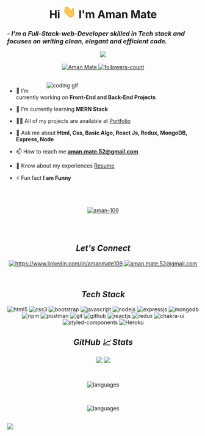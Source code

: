 <!-----------------------------Heading---------------------------->
<h1 align="center">
    Hi
    <img src="https://raw.githubusercontent.com/ABSphreak/ABSphreak/master/gifs/Hi.gif" width="35">
    I'm Aman Mate
    
</h1>
<!----------------------------------- About Section ------------------------------------>

<h3>
    <i>- I'm a Full-Stack-web-Developer skilled in Tech stack and focuses on writing clean, elegant and efficient code.</i>
</h3>

<!----------------------------------- Profile View Section ------------------------------------>

<p align="center">
<a align="center" href="https://github.com/DenverCoder1/readme-typing-svg"><img src="https://readme-typing-svg.herokuapp.com?&font=IBM+Plex+Sans&color=white&size=25&lines=Welcome+to+my+GitHub+Profile!;I'm+a+Full-Stack+Web+Developer." /></a>
</p>

<p align="center">
    <a href="https://github.com/aman-109">
        <img src="https://komarev.com/ghpvc/?username=aman-109&label=Profile%20views&color=0e75b6&style=flat" alt="Aman Mate" />
    </a>
     <a href="https://github.com/aman-109?tab=followers">
        <img src="https://img.shields.io/github/followers/aman-109?label=Followers&style=social" alt="followers-count">
    </a>
</p>
<br>


<!-- -----------------------------------about details with resume ---------------------------- -->
<img align="right" alt="coding gif" width="400" src="https://media4.giphy.com/media/qgQUggAC3Pfv687qPC/giphy.gif"/>

- 🔭 I’m currently working on **Front-End and Back-End Projects**

- 🌱 I’m currently learning **MERN Stack**

- 👨‍💻 All of my projects are available at <a target="_blank" rel="noreferrer" href="https://aman-109.github.io/">Portfolio</a>

- 💬 Ask me about **Html, Css, Basic Algo, React Js, Redux, MongoDB, Express, Node**

- 📫 How to reach me **aman.mate.52@gmail.com**

- 📄 Know about my experiences <a target="_blank" rel="noreferrer" href="https://drive.google.com/file/d/11aGyyK6iuBeQ_mvU9WPJEbmzsREkxfMP/view">Resume</a> 

- ⚡ Fun fact **I am Funny**
<br/>
<br/>
<!-- -------------------------------github trophies------------------------------------------ -->

<p align="center" > <a  href="https://github.com/ryo-ma/github-profile-trophy"><img src="https://github-profile-trophy.vercel.app/?username=aman-109" alt="aman-109" /></a> </p>
<br/>
<br/>

<!-- ---------------------------------------contact section----------------------- -->

<h2 align="center"><i>Let's Connect</i></h2>
<p align="center">  
    <a href="https://www.linkedin.com/in/amanmate109">
        <img align="center" src="https://img.shields.io/badge/LinkedIn-0077B5?style=for-the-badge&logo=linkedin&logoColor=white" alt="https://www.linkedin.com/in/amanmate109" />
    </a>
    <a title="aman.mate.52@gmail.com" href="mailto:aman.mate.52@gmail.com">
        <img align="center" src="https://img.shields.io/badge/Gmail-D14836?style=for-the-badge&logo=gmail&logoColor=white" alt="aman.mate.52@gmail.com"/>
    </a>
  

    
    
</p>
<br>




<!----------------------------------- Tech Stack Section ------------------------------------>

<h2 align="center"><i>Tech Stack</i></h2>
<p align="center">
    <img src="https://img.shields.io/badge/HTML5-E34F26?style=for-the-badge&logo=html5&logoColor=white" alt="html5" />
    <img src="https://img.shields.io/badge/CSS3-1572B6?style=for-the-badge&logo=css3&logoColor=white" alt="css3" />
    <img src="https://img.shields.io/badge/Bootstrap-563D7C?style=for-the-badge&logo=bootstrap&logoColor=white" alt="bootstrap" />
    <img src="https://img.shields.io/badge/JavaScript-323330?style=for-the-badge&logo=javascript&logoColor=F7DF1E" alt="javascript" />
    <img src="https://img.shields.io/badge/Node.js-339933?style=for-the-badge&logo=nodedotjs&logoColor=white" alt="nodejs" />
    <img src="https://img.shields.io/badge/Express.js-000000?style=for-the-badge&logo=express&logoColor=white" alt="expressjs" />
    <img src="https://img.shields.io/badge/MongoDB-4EA94B?style=for-the-badge&logo=mongodb&logoColor=white" alt="mongodb" />
    <img src="https://img.shields.io/badge/npm-CB3837?style=for-the-badge&logo=npm&logoColor=white" alt="npm" />
    <img src="https://img.shields.io/badge/Postman-FF6C37?style=for-the-badge&logo=Postman&logoColor=white" alt="postman" />
    <img src="https://img.shields.io/badge/Git-f44d27?style=for-the-badge&logo=git&logoColor=white" alt="git" />
    <img src="https://img.shields.io/badge/GitHub-100000?style=for-the-badge&logo=github&logoColor=white" alt="github" />
    <img src="https://img.shields.io/badge/React-20232A?style=for-the-badge&logo=react&logoColor=61DAFB" alt="reactjs" />
    <img src="https://img.shields.io/badge/Redux-593D88?style=for-the-badge&logo=redux&logoColor=white" alt="redux" />
  <img src="https://img.shields.io/badge/Chakra%20UI-3bc7bd?style=for-the-badge&logo=chakraui&logoColor=white" alt="chakra-ui" />
 <img src="https://img.shields.io/badge/styled--components-DB7093?style=for-the-badge&logo=styled-components&logoColor=white" alt="styled-components" />
  <img alt="Heroku" src="https://img.shields.io/badge/-Heroku-430098?style=flat-square&logo=heroku&logoColor=white" height="25px"/
</p>
<br>

<!----------------------------------- GitHub Stats Section ------------------------------------>
<h2 align="center"><i>GitHub 📈 Stats</i></h2>
<p align="center"></p>
<p align="center">
  
<p align="center">
  <img width="48%" src="https://github-readme-stats.vercel.app/api?username=aman-109&show_icons=true&hide_border=true&theme=radical" />
  <img width="48%" src="https://github-readme-streak-stats.herokuapp.com/?user=aman-109&hide_border=true&theme=radical" />
</p>

<!--   <img align="center" src="https://github-readme-streak-stats.herokuapp.com/?user=Lokesh777&&theme=highcontrast" alt="Lokesh777"/> -->
  </p>
<p align="center">
</p>
<br>
<!----------------------------------- Tech Languages ------------------------------------>
<p align="center">
<!--   <img align="center" src="https://github-readme-stats.vercel.app/api/top-langs?username=Lokesh777&show_icons=true&locale=en&layout=compact&&theme=highcontrast" alt="Lokesh777" /> -->
 <img alt="languages" src="https://github-readme-stats.vercel.app/api/top-langs/?username=aman-109&layout=compact&hide_border=true&theme=radical" />
</p>
<p align="center">
</p>
<br>


<!-- ---------------------------------------git streak------------------------------------------- -->

<p align="center">
<!--   <img align="center" src="https://github-readme-stats.vercel.app/api/top-langs?username=Lokesh777&show_icons=true&locale=en&layout=compact&&theme=highcontrast" alt="Lokesh777" /> -->
 <img alt="languages" src="https://streak-stats.demolab.com?user=aman-109&theme=radical" />
</p>

<br>

<!-- [![GitHub Streak](https://streak-stats.demolab.com?user=aman-109)](https://git.io/streak-stats) -->


 <img  src="https://raw.githubusercontent.com/Trilokia/Trilokia/379277808c61ef204768a61bbc5d25bc7798ccf1/bottom_header.svg" />
